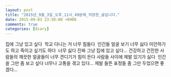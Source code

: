 ```yaml
---
layout: post
title: "2015년_9월_3일_오후_11시_49분에_저장한_글입니다."
date: 2015-09-03 23:50:00 +0900
comments: true 
categories: [diary] 
---
```

집에 그냥 있고 싶다 
학교 다니는 거 너무 힘들다 
인간들 얼굴 보기 너무 싫다 미안하기도 하고 죽이고 싶기도 하다 
너무 싫다 진짜 그냥 집에 있고 싶다...
건강하고 건전한 사람들의 깨끗한 얼굴들이 너무 견디기가 힘이 든다
사람들 사이에 제발 있기가 싫다 
인간을 그만 좀 보고 싶다 너무나 고통을 겪고 있다...
제발 들뜬 표정들 좀 그만 두었으면 좋겠다...


